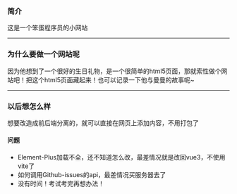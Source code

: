 ### 简介

这是一个笨蛋程序员的小网站

---

### 为什么要做一个网站呢

因为他想到了一个很好的生日礼物，是一个很简单的html5页面，那就索性做个网站吧！把这个html5页面藏起来！也可以记录一下他与曼曼的故事呢~

---
### 以后想怎么样

想要改造成前后端分离的，就可以直接在网页上添加内容，不用打包了

#### 问题
- Element-Plus加载不全，还不知道怎么改，最差情况就是改回vue3，不使用vite了
- 如何调用Github-issues的api，最差情况买服务器去了
- 没有时间！考试考完再想办法！
